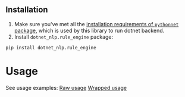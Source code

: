 ## Installation

1. Make sure you've met all the [installation requirements of `pythonnet` package](https://pythonnet.github.io/#installation), which is used by this library to run dotnet backend.
2. Install `dotnet_nlp.rule_engine` package:
```
pip install dotnet_nlp.rule_engine
```

# Usage

See usage examples:
[Raw usage](https://github.com/dotnet-nlp/rule-engine-python/tree/main/examples/raw.ipynb)
[Wrapped usage](https://github.com/dotnet-nlp/rule-engine-python/tree/main/examples/wrapped.ipynb)